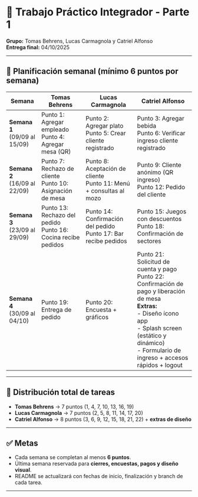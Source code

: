 # 📘 Trabajo Práctico Integrador - Parte 1  
**Grupo:** Tomas Behrens, Lucas Carmagnola y Catriel Alfonso  
**Entrega final:** 04/10/2025  

---

## 📆 Planificación semanal (mínimo 6 puntos por semana)

| Semana | Tomas Behrens | Lucas Carmagnola | Catriel Alfonso |
|--------|---------------|------------------|-----------------|
| **Semana 1** <br> (09/09 al 15/09) | Punto 1: Agregar empleado <br> Punto 4: Agregar mesa (QR) | Punto 2: Agregar plato <br> Punto 5: Crear cliente registrado | Punto 3: Agregar bebida <br> Punto 6: Verificar ingreso cliente registrado |
| **Semana 2** <br> (16/09 al 22/09) | Punto 7: Rechazo de cliente <br> Punto 10: Asignación de mesa | Punto 8: Aceptación de cliente <br> Punto 11: Menú + consultas al mozo | Punto 9: Cliente anónimo (QR ingreso) <br> Punto 12: Pedido del cliente |
| **Semana 3** <br> (23/09 al 29/09) | Punto 13: Rechazo del pedido <br> Punto 16: Cocina recibe pedidos | Punto 14: Confirmación del pedido <br> Punto 17: Bar recibe pedidos | Punto 15: Juegos con descuentos <br> Punto 18: Confirmación de sectores |
| **Semana 4** <br> (30/09 al 04/10) | Punto 19: Entrega de pedido | Punto 20: Encuesta + gráficos | Punto 21: Solicitud de cuenta y pago <br> Punto 22: Confirmación de pago y liberación de mesa <br> **Extras:**<br> - Diseño ícono app <br> - Splash screen (estático y dinámico) <br> - Formulario de ingreso + accesos rápidos + logout |

---

## 📌 Distribución total de tareas

- **Tomas Behrens** → 7 puntos (1, 4, 7, 10, 13, 16, 19)  
- **Lucas Carmagnola** → 7 puntos (2, 5, 8, 11, 14, 17, 20)  
- **Catriel Alfonso** → 8 puntos (3, 6, 9, 12, 15, 18, 21, 22) + **extras de diseño**

---

## ✅ Metas

- Cada semana se completan al menos **6 puntos**.  
- Última semana reservada para **cierres, encuestas, pagos y diseño visual**.  
- README se actualizará con fechas de inicio, finalización y branch de cada tarea.  

---
